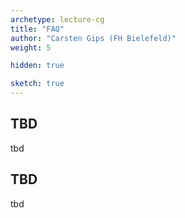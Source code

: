 ```yaml
---
archetype: lecture-cg
title: "FAQ"
author: "Carsten Gips (FH Bielefeld)"
weight: 5

hidden: true

sketch: true
---
```



## TBD

tbd


## TBD

tbd
